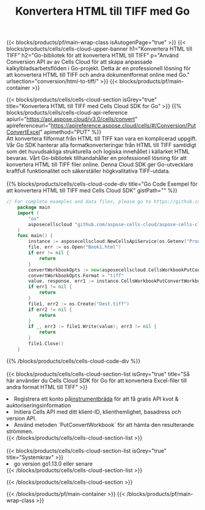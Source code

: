 ﻿---
title:  Konvertera HTML till TIFF med Go
description: Använda Aspose.Cells Cloud SDK för Go för att konvertera en fil i HTML-format till en fil i TIFF-format.
---
{{< blocks/products/pf/main-wrap-class isAutogenPage="true" >}}
{{< blocks/products/cells/cells-cloud-upper-banner h1="Konvertera HTML till TIFF" h2="Go-bibliotek för att konvertera HTML till TIFF" p="Använd Conversion API av av Cells Cloud för att skapa anpassade kalkylbladsarbetsflöden i Go-projekt. Detta är en professionell lösning för att konvertera HTML till TIFF och andra dokumentformat online med Go." urlsection="conversion/html-to-tiff/" >}}
{{< blocks/products/pf/main-container >}}

{{< blocks/products/cells/cells-cloud-section isGrey="true" title="Konvertera HTML till TIFF med Cells Cloud SDK for Go" >}}
{{% blocks/products/cells/cells-cloud-api-reference apiurl="https://api.aspose.cloud/v3.0/cells/convert" apireferenceurl="https://apireference.aspose.cloud/cells/#/Conversion/PutConvertExcel" apimethod="PUT" %}}
<br/>
Att konvertera filformat från HTML till TIFF kan vara en komplicerad uppgift. Vår Go SDK hanterar alla formatkonverteringar från HTML till TIFF samtidigt som det huvudsakliga strukturella och logiska innehållet i källarket HTML bevaras. Vårt Go-bibliotek tillhandahåller en professionell lösning för att konvertera HTML till TIFF filer online. Denna Cloud SDK ger Go-utvecklare kraftfull funktionalitet och säkerställer högkvalitativa TIFF-utdata.
<br/>
<br/>
{{% blocks/products/cells/cells-cloud-code-div title="Go Code Exempel för att konvertera HTML till TIFF med Cells Cloud SDK" gistPath="" %}}
 
```go
// For complete examples and data files, please go to https://github.com/aspose-cells-cloud/aspose-cells-cloud-go/
    package main
    import (
	    "os"
	    asposecellscloud "github.com/aspose-cells-cloud/aspose-cells-cloud-go/v22"
    )
    func main() {
	    instance := asposecellscloud.NewCellsApiService(os.Getenv("ProductClientId"), os.Getenv("ProductClientSecret"))
	    file, err := os.Open("Book1.html")
	    if err != nil {
		    return
	    }
	    convertWorkbookOpts := new(asposecellscloud.CellsWorkbookPutConvertWorkbookOpts)
	    convertWorkbookOpts.Format = "tiff"
	    value, response, err1 := instance.CellsWorkbookPutConvertWorkbook(file, convertWorkbookOpts)
	    if err1 != nil {
		    return
	    }
	    file1, err2 := os.Create("Dest.tiff")
	    if err2 != nil {
		    return
	    }
	    if _, err3 := file1.Write(value); err3 != nil {
		    return
	    }
	    file1.Close()
    }
```
 
{{% /blocks/products/cells/cells-cloud-code-div %}}
<br/>
<br/>
{{< blocks/products/cells/cells-cloud-section-list isGrey="true" title="Så här använder du Cells Cloud SDK för Go för att konvertera Excel-filer till andra format HTML till TIFF" >}}
<li> Registrera ett konto på<a href="https://dashboard.aspose.cloud/">instrumentbräda</a> för att få gratis API kvot & auktoriseringsinformation</li>
<li>Initiera Cells API med ditt klient-ID, klienthemlighet, basadress och version API.</li>
<li>Använd metoden `PutConvertWorkbook` för att hämta den resulterande strömmen.</li>
{{< /blocks/products/cells/cells-cloud-section-list >}}
<br/>
<br/>
{{< blocks/products/cells/cells-cloud-section-list isGrey="true" title="Systemkrav" >}}
<li>go version go1.13.0 eller senare</li>
{{< /blocks/products/cells/cells-cloud-section-list >}}

{{< /blocks/products/cells/cells-cloud-section >}}

{{< /blocks/products/pf/main-container >}}
{{< /blocks/products/pf/main-wrap-class >}}
